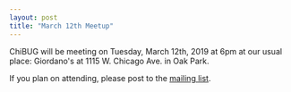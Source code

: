 ```yaml
---
layout: post
title: "March 12th Meetup"
---
```


ChiBUG will be meeting on
Tuesday, March 12th, 2019
at
6pm
at
our usual place: Giordano's at 1115 W. Chicago Ave. in Oak Park.

If you plan on attending, please post to the
[mailing list](https://groups.io/g/chibug).
